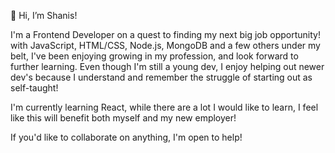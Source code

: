 👋 Hi, I’m Shanis!

I'm a Frontend Developer on a quest to finding my next big job opportunity!
with JavaScript, HTML/CSS, Node.js, MongoDB and a few others under my belt, I've been enjoying growing in my profession, and look forward to further learning. Even though I'm still a young dev, I enjoy helping out newer dev's because I understand and remember the struggle of starting out as self-taught!

I'm currently learning React, while there are a lot I would like to learn, I feel like this will benefit both myself and my new employer!

If you'd like to collaborate on anything, I'm open to help!

<!---
SF-codes/SF-codes is a ✨ special ✨ repository because its `README.md` (this file) appears on your GitHub profile.
You can click the Preview link to take a look at your changes.
--->
